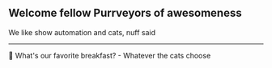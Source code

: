 ## Welcome fellow Purrveyors of awesomeness

We like show automation and cats, nuff said

----
🍿 What's our favorite breakfast? - Whatever the cats choose
